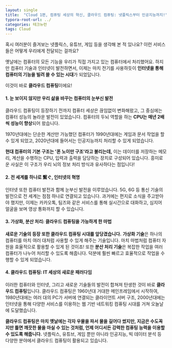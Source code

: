 ```yaml
---
layout: single
title:  "Cloud 1편, 컴퓨팅 세상의 혁신, 클라우드 컴퓨팅: 넷플릭스부터 인공지능까지!"
typora-root-url: ../
categories: 테크뉴런
tags: Cloud
---
```






혹시 여러분이 즐겨보는 넷플릭스, 유튜브, 게임 등을 생각해 본 적 있나요? 이런 서비스들은 어떻게 우리에게 전달되는 걸까요? 

옛날에는 컴퓨터의 모든 기능을 우리가 직접 가지고 있는 컴퓨터에서 처리했어요. 하지만 컴퓨터 기술과 인터넷이 발전하면서, 이제는 마치 전기를 사용하듯이 **인터넷을 통해 컴퓨터의 기능을 빌려 쓸 수 있는 시대**가 되었답니다. 

이것이 바로 **클라우드 컴퓨팅**이에요!



#### 1. 눈 보이지 않지만 우리 삶을 바꾸는 컴퓨터의 눈부신 발전

클라우드 컴퓨팅이 등장하기 전까지 컴퓨터 세상은 끊임없이 변화해왔고, 그 중심에는 컴퓨터 성능의 놀라운 발전이 있었습니다. 컴퓨터의 두뇌 역할을 하는 **CPU는 매년 2배씩 성능이 향상**되어 왔습니다. 

1970년대에는 단순한 계산만 가능했던 컴퓨터가 1990년대에는 게임과 문서 작업을 할 수 있게 되었고, 2020년대에 들어서는 인공지능까지 처리할 수 있게 되었습니다.

**현대 컴퓨터의 기본 구조는 '폰 노이만 구조'라고 불리는데,** 이는 데이터를 저장하는 메모리, 계산을 수행하는 CPU, 입력과 출력을 담당하는 장치로 구성되어 있습니다. 흥미로운 사실은 이 구조가 우리 뇌의 정보 처리 방식과 유사하다는 점입니다!



#### 2. 전 세계를 하나로 繋ぐ, 인터넷의 혁명

인터넷 또한 컴퓨터 발전과 함께 눈부신 발전을 이루었습니다. 5G, 6G 등 통신 기술의 발전으로 전 세계는 점점 하나로 연결되고 있습니다. 과거에는 편지로 소식을 주고받아야 했지만, 이제는 카카오톡, 팀즈와 같은 서비스를 통해 실시간으로 대화하고, 심지어 얼굴을 보며 영상 통화까지 할 수 있습니다.



#### 3. 가상화, 분산 처리: 클라우드 컴퓨팅을 가능하게 한 마법

**새로운 기술의 등장 또한 클라우드 컴퓨팅 시대를 앞당겼습니다.** **가상화 기술**은 하나의 컴퓨터를 마치 여러 대처럼 사용할 수 있게 해주는 기술입니다. 마치 마법처럼 컴퓨터 자원을 효율적으로 활용할 수 있게 된 것이죠! 또한 **분산 처리 기술**은 복잡한 작업을 여러 컴퓨터가 나누어 처리할 수 있도록 해줍니다. 덕분에 훨씬 빠르고 효율적으로 작업을 수행할 수 있게 되었습니다.



#### 4. 클라우드 컴퓨팅: IT 세상의 새로운 패러다임

이러한 컴퓨터와 인터넷, 그리고 새로운 기술들의 발전이 합쳐져 탄생한 것이 바로 **클라우드 컴퓨팅**입니다. 클라우드 컴퓨팅은 1960년대 거대한 메인프레임에서 시작하여, 1980년대에는 여러 대의 PC가 서버에 연결되는 클라이언트 서버 구조, 2000년대에는 인터넷을 통해 다양한 서비스를 이용하는 웹 기반 네트워킹 컴퓨팅 시대를 거쳐 오늘날에 도달했습니다.



**클라우드 컴퓨팅은 마치 옛날에는 각자 우물을 파서 물을 길어다 썼지만, 지금은 수도꼭지만 틀면 깨끗한 물을 마실 수 있는 것처럼, 언제 어디서든 강력한 컴퓨팅 능력을 이용할 수 있도록 해줍니다.** 넷플릭스, 유튜브, 게임 뿐만 아니라 인공지능, 빅 데이터 분석 등 다양한 분야에서 클라우드 컴퓨팅이 활용되고 있습니다.
